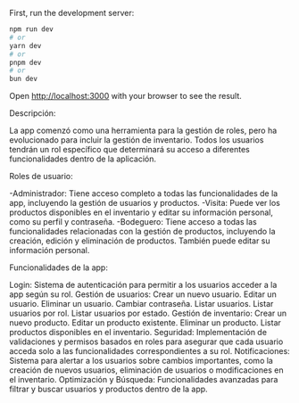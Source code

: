 First, run the development server:

```bash
npm run dev
# or
yarn dev
# or
pnpm dev
# or
bun dev
```

Open [http://localhost:3000](http://localhost:3000) with your browser to see the result.

Descripción: 

La app comenzó como una herramienta para la gestión de roles, pero ha evolucionado para incluir la gestión de inventario. Todos los usuarios tendrán un rol específico que determinará su acceso a diferentes funcionalidades dentro de la aplicación.

Roles de usuario:

-Administrador: Tiene acceso completo a todas las funcionalidades de la app, incluyendo la gestión de usuarios y productos.
-Visita: Puede ver los productos disponibles en el inventario y editar su información personal, como su perfil y contraseña.
-Bodeguero: Tiene acceso a todas las funcionalidades relacionadas con la gestión de productos, incluyendo la creación, edición y eliminación de productos. También puede editar su información personal.

Funcionalidades de la app:

Login: Sistema de autenticación para permitir a los usuarios acceder a la app según su rol.
Gestión de usuarios:
Crear un nuevo usuario.
Editar un usuario.
Eliminar un usuario.
Cambiar contraseña.
Listar usuarios.
Listar usuarios por rol.
Listar usuarios por estado.
Gestión de inventario:
Crear un nuevo producto.
Editar un producto existente.
Eliminar un producto.
Listar productos disponibles en el inventario.
Seguridad: Implementación de validaciones y permisos basados en roles para asegurar que cada usuario acceda solo a las funcionalidades correspondientes a su rol.
Notificaciones: Sistema para alertar a los usuarios sobre cambios importantes, como la creación de nuevos usuarios, eliminación de usuarios o modificaciones en el inventario.
Optimización y Búsqueda: Funcionalidades avanzadas para filtrar y buscar usuarios y productos dentro de la app.